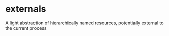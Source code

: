 externals
=========

A light abstraction of hierarchically named resources, potentially external to the current process